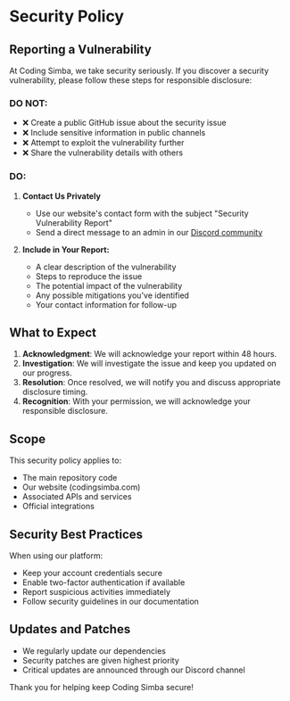 # Security Policy

## Reporting a Vulnerability

At Coding Simba, we take security seriously. If you discover a security vulnerability, please follow these steps for responsible disclosure:

### DO NOT:

- ❌ Create a public GitHub issue about the security issue
- ❌ Include sensitive information in public channels
- ❌ Attempt to exploit the vulnerability further
- ❌ Share the vulnerability details with others

### DO:

1. **Contact Us Privately**

   - Use our website's contact form with the subject "Security Vulnerability Report"
   - Send a direct message to an admin in our [Discord community](https://discord.gg/7uZ6PWf4Xv)

2. **Include in Your Report:**
   - A clear description of the vulnerability
   - Steps to reproduce the issue
   - The potential impact of the vulnerability
   - Any possible mitigations you've identified
   - Your contact information for follow-up

## What to Expect

1. **Acknowledgment**: We will acknowledge your report within 48 hours.
2. **Investigation**: We will investigate the issue and keep you updated on our progress.
3. **Resolution**: Once resolved, we will notify you and discuss appropriate disclosure timing.
4. **Recognition**: With your permission, we will acknowledge your responsible disclosure.

## Scope

This security policy applies to:

- The main repository code
- Our website (codingsimba.com)
- Associated APIs and services
- Official integrations

## Security Best Practices

When using our platform:

- Keep your account credentials secure
- Enable two-factor authentication if available
- Report suspicious activities immediately
- Follow security guidelines in our documentation

## Updates and Patches

- We regularly update our dependencies
- Security patches are given highest priority
- Critical updates are announced through our Discord channel

Thank you for helping keep Coding Simba secure!

